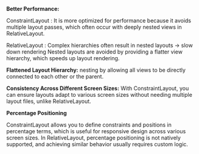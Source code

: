 **Better Performance:**

ConstraintLayout :
It is more optimized for performance because it avoids multiple layout passes,
which often occur with deeply nested views in RelativeLayout.

RelativeLayout : Complex hierarchies often result in nested layouts -> slow down rendering
Nested layouts are avoided by providing a  flatter view hierarchy, which speeds up layout rendering.

**Flattened Layout Hierarchy:** nesting by allowing all views to be directly connected to each other or the parent.

**Consistency Across Different Screen Sizes:**
With ConstraintLayout, you can ensure layouts adapt to various screen sizes without needing multiple layout files,
unlike RelativeLayout.

**Percentage Positioning**

ConstraintLayout allows you to define constraints and positions in percentage terms, which is useful for responsive design across various screen sizes.
In RelativeLayout, percentage positioning is not natively supported, and achieving similar behavior usually requires custom logic.
